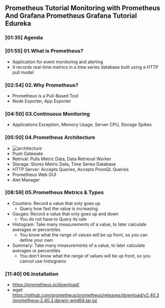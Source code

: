 ## Prometheus Tutorial  Monitoring with Prometheus And Grafana  Prometheus Grafana Tutorial  Edureka

### [01:35] Agenda
### [01:55] 01.What is Prometheus?
- Application for event monitoring and alerting
- It records real-time metrics in a time series database built using a HTTP pull model
### [02:54] 02.Why Prometheus?
- Prometheus is a Pull-Based Tool
- Node Exporter, App Exporter
### [04:50] 03.Continuous Monitoring 
- Applications Exception, Memory Usage, Server CPU, Storage Spikes
### [05:50] 04.Prometheus Architecture
- ![architecture](Edureka_img/04.01.architecture.png)
- Push Gatewate
- Retrival: Pulls Metric Data, Data Retrieval Worker
- Storage: Stores Metric Data, Time Series Database
- HTTP Server: Accepts Queries, Accepts PromQL Queries
- Prometheus Web GUI
- Alet Manager

### [08:59] 05.Prometheus Metrics & Types
- Counters: Record a value that only goes up
  - Query how fast the value is increasing. 
- Gauges: Record a value that only goes up and down
  - You do not have to Query its rate
- Histogram: Take many measurements of a value, to later calculate averages or percentiles
  - You know what the range of values will be up front, so you can define your own
- Summary: Take many measurements of a value, to later calculate averages or percentiles
  - You don't know what the range of values will be up front, so you cannot use histograms
### [11:40] 06.Installation
- https://prometheus.io/download/
- wget https://github.com/prometheus/prometheus/releases/download/v2.40.3/prometheus-2.40.3.darwin-amd64.tar.gz